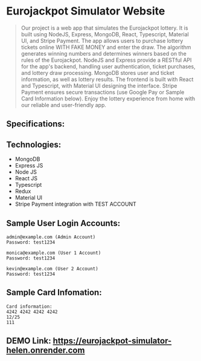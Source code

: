 # Eurojackpot Simulator Website

> Our project is a web app that simulates the Eurojackpot lottery. It is built using NodeJS, Express, MongoDB, React, Typescript, Material UI, and Stripe Payment. The app allows users to purchase lottery tickets online WITH FAKE MONEY and enter the draw. The algorithm generates winning numbers and determines winners based on the rules of the Eurojackpot. NodeJS and Express provide a RESTful API for the app's backend, handling user authentication, ticket purchases, and lottery draw processing. MongoDB stores user and ticket information, as well as lottery results. The frontend is built with React and Typescript, with Material UI designing the interface. Stripe Payment ensures secure transactions (use Google Pay or Sample Card Information below). Enjoy the lottery experience from home with our reliable and user-friendly app.

## Specifications:

## Technologies:

- MongoDB
- Express JS
- Node JS
- React JS
- Typescript
- Redux
- Material UI
- Stripe Payment integration with TEST ACCOUNT

## Sample User Login Accounts:

```
admin@example.com (Admin Account)
Password: test1234

monica@example.com (User 1 Account)
Password: test1234

kevin@example.com (User 2 Account)
Password: test1234
```

## Sample Card Infomation:

```
Card information:
4242 4242 4242 4242
12/25
111
```

## DEMO Link: https://eurojackpot-simulator-helen.onrender.com
